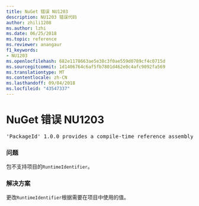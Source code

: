 ```yaml
---
title: NuGet 错误 NU1203
description: NU1203 错误代码
author: zhili1208
ms.author: lzhi
ms.date: 06/25/2018
ms.topic: reference
ms.reviewer: anangaur
f1_keywords:
- NU1203
ms.openlocfilehash: 682e1178663ae5e38c3f0ae559d0789cf4c0715d
ms.sourcegitcommit: 1d1406764c6af5fb7801d462e0c4afc9092fa569
ms.translationtype: MT
ms.contentlocale: zh-CN
ms.lasthandoff: 09/04/2018
ms.locfileid: "43547337"
---
```

# <a name="nuget-error-nu1203"></a>NuGet 错误 NU1203

<pre>'PackageId' 1.0.0 provides a compile-time reference assembly for 'Foo.dll' on 'TargetFramework', but there is no compatible run-time assembly.</pre>

### <a name="issue"></a>问题
包不支持项目的`RuntimeIdentifier`。 

### <a name="solution"></a>解决方案
更改`RuntimeIdentifier`根据需要在项目中使用的值。